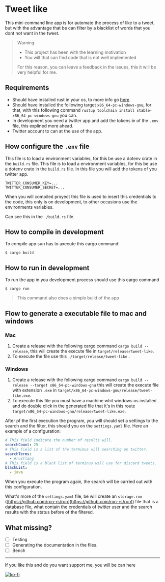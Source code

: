 # Tweet like

This mini command line app is for automate the process of like to a tweet, but with the advantage that be can filter by a blacklist of words that you dont not want in the tweet.

> Warning
> 
> - This project has been with the learning motivation
> - You will that can find code that is not well implemented
> 
> For this reason, you can leave a feedback in the issues, this it will be very helpful for me.
 

## Requirements

- Should have installed rust in your os, to more info go [here](https://www.rust-lang.org/tools/install).
- Should have installed the following target `x86_64-pc-windows-gnu`, for that, with this following command `rustup toolchain install stable-x86_64-pc-windows-gnu` you can.
- In development you need a twitter app and add the tokens in of the `.env` file, this explined more ahead.
- Twitter account to can at the use of the app.

## How configure the `.env` file

This file is to load a environment variables, for this be use a dotenv crate in the `build.rs` file. This file is to load a environment variables, for this be use a dotenv crate in the `build.rs` file. In this file you will add the tokens of you  twitter app.

```shell
TWITTER_CONSUMER_KEY=...
TWITTER_CONSUMER_SECRET=...
```

When you will compiled proyect this file is used to insert this credentials to the code, this only is on development, to other occasions use the environments variables.

Can see this in the `./build.rs` file.

## How to compile in development

To compile app sun has to axecute this cargo command

```shell
$ cargo build
```

## How to run in development

To run the app in you development process should use this cargo command

```shell
$ cargo run
```
> This command also does a simple build of the app

## Flow to generate a executable file to mac and windows

### Mac

1. Create a release with the following cargo command `cargo build --release`, this will create the execute file in `target/release/tweet-like`.
2. To execute the file use this  `./target/release/tweet-like` .

### Windows

1. Create a release with the following cargo command `cargo build --release --target x86_64-pc-windows-gnu` this will create the execute file with extension `.exe` in `target/x86_64-pc-windows-gnu/release/tweet-like.exe`.
2. To execute this file you must have a machine whit windows os installed and do double click in the generated file that it's in this route `target/x86_64-pc-windows-gnu/release/tweet-like.exe`.

After pf the first execution the program, you will should set a settings to the search and the filter, this should you on the `settings.yaml` file. Here an example of a configuration:

```yaml
# This field indicate the number of results will.
searchCount: 25
# This field is a list of the terminus will searching on twitter.
searchTerms:
  - #rustlang
# This field is a black list of terminus will use for discard tweets.
blackList:
  - java
```

When you execute the program again, the search will be carried out with this configuration.

What's more of the `settings.yaml` file, be will create an `storage.ron` ([https://github.com/ron-rs/ron](https://github.com/ron-rs/ron)) file that is a database file, what contain the credentials of twitter user and the search results with the status before of the filtered.

## What missing?

- [ ] Testing
- [ ] Generating the documentation in the files.
- [ ] Bench

---

If you like this and do you want support me, you will be can here

[![ko-fi](https://ko-fi.com/img/githubbutton_sm.svg)](https://ko-fi.com/V7V43U127)